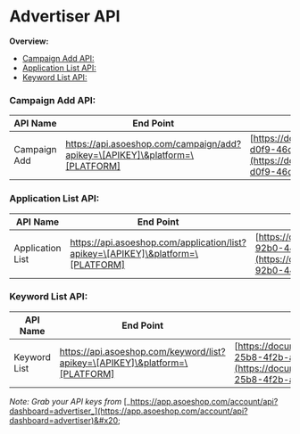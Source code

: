 # Advertiser API

**Overview:**

* [Campaign Add API:](./#h_01gt9b9gcscfme8jvdy8qf1dv8)
* [Application List API:](./#h_01gt9b9gcscfme8jvdy8qf1dv8x)
* [Keyword List API:](./#h_01gt9b9gcscfme8jvdy8qf1dv8y)

### Campaign Add API: <a href="#h_01gt9b9gcscfme8jvdy8qf1dv8" id="h_01gt9b9gcscfme8jvdy8qf1dv8"></a>

| **API Name** | **End Point**                                                                | **API Doc**                                                                                                                                                                                       |
| ------------ | ---------------------------------------------------------------------------- | ------------------------------------------------------------------------------------------------------------------------------------------------------------------------------------------------- |
| Campaign Add | https://api.asoeshop.com/campaign/add?apikey=\[APIKEY]\&platform=\[PLATFORM] | [https://documenter.getpostman.com/view/6925801/2s93zH2z9U#15144241-d0f9-46c6-ae2f-30eafcc83eff](https://documenter.getpostman.com/view/6925801/2s93zH2z9U#15144241-d0f9-46c6-ae2f-30eafcc83eff)  |

### Application List API: <a href="#h_01gt9b9gcscfme8jvdy8qf1dv8x" id="h_01gt9b9gcscfme8jvdy8qf1dv8x"></a>

| **API Name**     | **End Point**                                                                    | **API Doc**                                                                                                                                                                                       |
| ---------------- | -------------------------------------------------------------------------------- | ------------------------------------------------------------------------------------------------------------------------------------------------------------------------------------------------- |
| Application List | https://api.asoeshop.com/application/list?apikey=\[APIKEY]\&platform=\[PLATFORM] | [https://documenter.getpostman.com/view/6925801/2s93zH2z9U#4a95fc70-92b0-4450-a82d-c32b88772efb](https://documenter.getpostman.com/view/6925801/2s93zH2z9U#4a95fc70-92b0-4450-a82d-c32b88772efb)  |

### Keyword List API: <a href="#h_01gt9b9gcscfme8jvdy8qf1dv8y" id="h_01gt9b9gcscfme8jvdy8qf1dv8y"></a>

| **API Name** | **End Point**                                                                | **API Doc**                                                                                                                                                                                       |
| ------------ | ---------------------------------------------------------------------------- | ------------------------------------------------------------------------------------------------------------------------------------------------------------------------------------------------- |
| Keyword List | https://api.asoeshop.com/keyword/list?apikey=\[APIKEY]\&platform=\[PLATFORM] | [https://documenter.getpostman.com/view/6925801/2s93zH2z9U#3804f688-25b8-4f2b-a8ea-b96048926446](https://documenter.getpostman.com/view/6925801/2s93zH2z9U#3804f688-25b8-4f2b-a8ea-b96048926446)  |

_Note: Grab your API keys from_ [_https://app.asoeshop.com/account/api?dashboard=advertiser_](https://app.asoeshop.com/account/api?dashboard=advertiser)&#x20;
